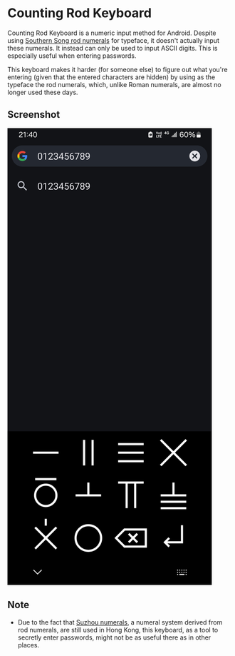# Counting Rod Keyboard

Counting Rod Keyboard is a numeric input method for Android. Despite using [Southern Song rod numerals](https://en.m.wikipedia.org/wiki/Counting_rods) for typeface, it doesn't actually input these numerals. It instead can only be used to input ASCII digits. This is especially useful when entering passwords.

This keyboard makes it harder (for someone else) to figure out what you're entering (given that the entered characters are hidden) by using as the typeface the rod numerals, which, unlike Roman numerals, are almost no longer used these days.

## Screenshot

![](./screenshots/screenshot1.jpg)

## Note

* Due to the fact that [Suzhou numerals](https://en.m.wikipedia.org/wiki/Suzhou_numerals), a numeral system derived from rod numerals, are still used in Hong Kong, this keyboard, as a tool to secretly enter passwords, might not be as useful there as in other places.
